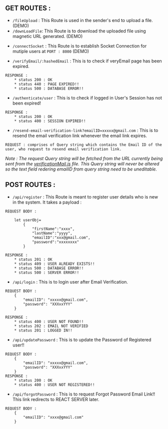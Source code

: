 ## GET ROUTES :

- `/fileUpload` : This Route is used in the sender's end to upload a file. (DEMO)
- `/downLoadFile`: This Route is to download the uploaded file using magnetic URL generated. (DEMO)

* `/connectSocket` : This Route is to establish Socket Connection for mutiple users at `PORT : 8000` (DEMO)

* `/verifyEmail/:hashedEmail` : This is to check if veryEmail page has been expired.

```
RESPONSE :
    * status 200 : OK
    * status 440 : PAGE EXPIRED!!
    * status 500 : DATABASE ERROR!!
```

- `/authenticate/user` : This is to check if logged in User's Session has not been expired!

```
RESPONSE :
    * status 200 : OK
    * status 400 : SESSION EXPIRED!!
```

* `/resend-email-verification-link?emailID=xxxxx@gmail.com` :  This is to resend the email verification link whenever the email link expires.

```
REQUEST : comprises of Query string which contains the Email ID of the user, who request to resend email verification link. 
```
*Note : The request Query string will be fetched from the URL currently being sent from the [verificationMail.js](../server/email/verificationMail.js) file. This Query string will never be altered so the text field redering emailID from query string need to be uneditable.*

## POST ROUTES :

- `/api/register` : This Route is meant to register user details who is new in the system. It takes a payload :

```
REQUEST BODY :

    let userObj=
        {
            "firstName":"xxxx",
            "lastName":"yyyy",
            "emailID":"xxx@gmail.com",
            "password":"xxxxxxxx"
        }

RESPONSE :
    * status 201 : OK
    * status 409 : USER ALREADY EXISTS!!
    * status 500 : DATABASE ERROR!!
    * status 500 : SERVER ERROR!!
```

- `/api/login` : This is to login user after Email Verification.

```
REQUEST BODY :
    {
        "emailID": "xxxxx@gmail.com",
        "password": "XXXxxYYY"
    }

RESPONSE :
    * status 400 : USER NOT FOUND!!
    * status 202 : EMAIL NOT VERIFIED
    * status 201 : LOGGED IN!!
```

* `/api/updatePassword` : This is to update the Password of Registered user!!
```
REQUEST BODY :
    {
        "emailID": "xxxxx@gmail.com",
        "password": "XXXxxYYY"
    }
RESPONSE :
    * status 200 : OK
    * status 400 : USER NOT REGISTERED!!    
```

* `/api/forgotPassword` : This is to request Forgot Password Email Link!! This link redirects to REACT SERVER later.
```
REQUEST BODY :
    {
        "emailID": "xxxx@gmail.com"
    }
```